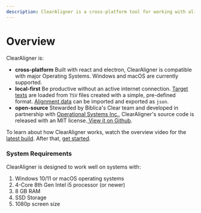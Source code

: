 ```yaml
---
description: ClearAligner is a cross-platform tool for working with alignment data.
---
```


# Overview

ClearAligner is:

* **cross-platform** Built with react and electron, ClearAligner is compatible with major Operating Systems. Windows and macOS are currently supported.
* **local-first** Be productive without an active internet connection. [Target texts](file-formats/target-text.md) are loaded from `TSV` files created with a simple, pre-defined format. [Alignment data](file-formats/alignment-data.md) can be imported and exported as `json`.&#x20;
* **open-source** Stewarded by Biblica's Clear team and developed in partnership with [Operational Systems Inc.](https://www.operationalsystems.com/), ClearAligner's source code is released with an MIT license.[ View it on Github](https://github.com/clear-bible/clear-aligner).

To learn about how ClearAligner works, watch the overview video for the [latest build](releases/0.0.33.md). After that, [get started](getting-started.md).

### System Requirements

ClearAligner is designed to work well on systems with:

1. Windows 10/11 or macOS operating systems
2. 4-Core 8th Gen Intel i5 processor (or newer)
3. 8 GB RAM
4. SSD Storage
5. 1080p screen size

